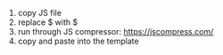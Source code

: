 1. copy JS file
2. replace $ with \$
3. run through JS compressor: https://jscompress.com/
4. copy and paste into the template
